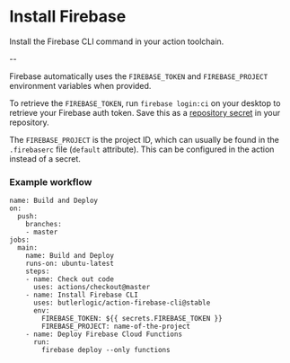 # Install Firebase

Install the Firebase CLI command in your action toolchain.

--

Firebase automatically uses the `FIREBASE_TOKEN` and `FIREBASE_PROJECT` environment variables when provided. 

To retrieve the `FIREBASE_TOKEN`, run `firebase login:ci` on your desktop to retrieve your Firebase auth token. Save this as a [repository secret](https://help.github.com/en/articles/virtual-environments-for-github-actions#creating-and-using-secrets-encrypted-variables) in your repository.

The `FIREBASE_PROJECT` is the project ID, which can usually be found in the `.firebaserc` file (`default` attribute). This can be configured in the action instead of a secret.

### Example workflow

```
name: Build and Deploy
on:
  push:
    branches:
    - master
jobs:
  main:
    name: Build and Deploy
    runs-on: ubuntu-latest
    steps:
    - name: Check out code
      uses: actions/checkout@master
    - name: Install Firebase CLI
      uses: butlerlogic/action-firebase-cli@stable
      env:
        FIREBASE_TOKEN: ${{ secrets.FIREBASE_TOKEN }}
        FIREBASE_PROJECT: name-of-the-project
    - name: Deploy Firebase Cloud Functions
      run:
        firebase deploy --only functions
```